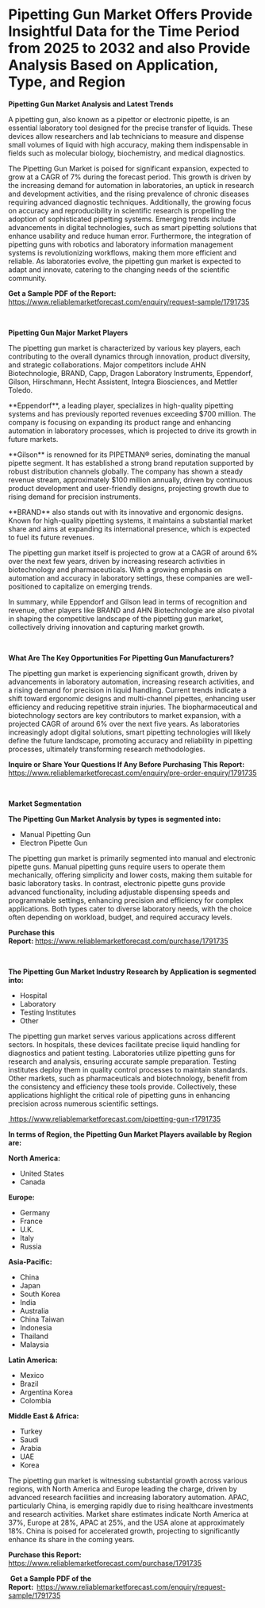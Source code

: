 <p><h1>Pipetting Gun Market Offers Provide Insightful Data for the Time Period from 2025 to 2032 and also Provide Analysis Based on Application, Type, and Region</h1></p><p><strong>Pipetting Gun Market Analysis and Latest Trends</strong></p>
<p><p>A pipetting gun, also known as a pipettor or electronic pipette, is an essential laboratory tool designed for the precise transfer of liquids. These devices allow researchers and lab technicians to measure and dispense small volumes of liquid with high accuracy, making them indispensable in fields such as molecular biology, biochemistry, and medical diagnostics.</p><p>The Pipetting Gun Market is poised for significant expansion, expected to grow at a CAGR of 7% during the forecast period. This growth is driven by the increasing demand for automation in laboratories, an uptick in research and development activities, and the rising prevalence of chronic diseases requiring advanced diagnostic techniques. Additionally, the growing focus on accuracy and reproducibility in scientific research is propelling the adoption of sophisticated pipetting systems. Emerging trends include advancements in digital technologies, such as smart pipetting solutions that enhance usability and reduce human error. Furthermore, the integration of pipetting guns with robotics and laboratory information management systems is revolutionizing workflows, making them more efficient and reliable. As laboratories evolve, the pipetting gun market is expected to adapt and innovate, catering to the changing needs of the scientific community.</p></p>
<p><strong>Get a Sample PDF of the Report:&nbsp;</strong> <a href="https://www.reliablemarketforecast.com/enquiry/request-sample/1791735?utm_campaign=3345&utm_medium=2&utm_source=Github&utm_content=ia&utm_term=13042025&utm_id=pipetting-gun">https://www.reliablemarketforecast.com/enquiry/request-sample/1791735</a></p>
<p>&nbsp;</p>
<p><strong>Pipetting Gun Major Market Players</strong></p>
<p><p>The pipetting gun market is characterized by various key players, each contributing to the overall dynamics through innovation, product diversity, and strategic collaborations. Major competitors include AHN Biotechnologie, BRAND, Capp, Dragon Laboratory Instruments, Eppendorf, Gilson, Hirschmann, Hecht Assistent, Integra Biosciences, and Mettler Toledo.</p><p>**Eppendorf**, a leading player, specializes in high-quality pipetting systems and has previously reported revenues exceeding $700 million. The company is focusing on expanding its product range and enhancing automation in laboratory processes, which is projected to drive its growth in future markets.</p><p>**Gilson** is renowned for its PIPETMAN® series, dominating the manual pipette segment. It has established a strong brand reputation supported by robust distribution channels globally. The company has shown a steady revenue stream, approximately $100 million annually, driven by continuous product development and user-friendly designs, projecting growth due to rising demand for precision instruments.</p><p>**BRAND** also stands out with its innovative and ergonomic designs. Known for high-quality pipetting systems, it maintains a substantial market share and aims at expanding its international presence, which is expected to fuel its future revenues.</p><p>The pipetting gun market itself is projected to grow at a CAGR of around 6% over the next few years, driven by increasing research activities in biotechnology and pharmaceuticals. With a growing emphasis on automation and accuracy in laboratory settings, these companies are well-positioned to capitalize on emerging trends.</p><p>In summary, while Eppendorf and Gilson lead in terms of recognition and revenue, other players like BRAND and AHN Biotechnologie are also pivotal in shaping the competitive landscape of the pipetting gun market, collectively driving innovation and capturing market growth.</p></p>
<p>&nbsp;</p>
<p><strong>What Are The Key Opportunities For Pipetting Gun Manufacturers?</strong></p>
<p><p>The pipetting gun market is experiencing significant growth, driven by advancements in laboratory automation, increasing research activities, and a rising demand for precision in liquid handling. Current trends indicate a shift toward ergonomic designs and multi-channel pipettes, enhancing user efficiency and reducing repetitive strain injuries. The biopharmaceutical and biotechnology sectors are key contributors to market expansion, with a projected CAGR of around 6% over the next five years. As laboratories increasingly adopt digital solutions, smart pipetting technologies will likely define the future landscape, promoting accuracy and reliability in pipetting processes, ultimately transforming research methodologies.</p></p>
<p><strong>Inquire or Share Your Questions If Any Before Purchasing This Report:</strong> <a href="https://www.reliablemarketforecast.com/enquiry/pre-order-enquiry/1791735?utm_campaign=3345&utm_medium=2&utm_source=Github&utm_content=ia&utm_term=13042025&utm_id=pipetting-gun">https://www.reliablemarketforecast.com/enquiry/pre-order-enquiry/1791735</a></p>
<p>&nbsp;</p>
<p><strong>Market Segmentation</strong></p>
<p><strong>The Pipetting Gun Market Analysis by types is segmented into:</strong></p>
<p><ul><li>Manual Pipetting Gun</li><li>Electron Pipette Gun</li></ul></p>
<p><p>The pipetting gun market is primarily segmented into manual and electronic pipette guns. Manual pipetting guns require users to operate them mechanically, offering simplicity and lower costs, making them suitable for basic laboratory tasks. In contrast, electronic pipette guns provide advanced functionality, including adjustable dispensing speeds and programmable settings, enhancing precision and efficiency for complex applications. Both types cater to diverse laboratory needs, with the choice often depending on workload, budget, and required accuracy levels.</p></p>
<p><strong>Purchase this Report:&nbsp;</strong><a href="https://www.reliablemarketforecast.com/purchase/1791735?utm_campaign=3345&utm_medium=2&utm_source=Github&utm_content=ia&utm_term=13042025&utm_id=pipetting-gun">https://www.reliablemarketforecast.com/purchase/1791735</a></p>
<p>&nbsp;</p>
<p><strong>The Pipetting Gun Market Industry Research by Application is segmented into:</strong></p>
<p><ul><li>Hospital</li><li>Laboratory</li><li>Testing Institutes</li><li>Other</li></ul></p>
<p><p>The pipetting gun market serves various applications across different sectors. In hospitals, these devices facilitate precise liquid handling for diagnostics and patient testing. Laboratories utilize pipetting guns for research and analysis, ensuring accurate sample preparation. Testing institutes deploy them in quality control processes to maintain standards. Other markets, such as pharmaceuticals and biotechnology, benefit from the consistency and efficiency these tools provide. Collectively, these applications highlight the critical role of pipetting guns in enhancing precision across numerous scientific settings.</p></p>
<p><a href="https://www.reliablemarketforecast.com/pipetting-gun-r1791735?utm_campaign=3345&utm_medium=2&utm_source=Github&utm_content=ia&utm_term=13042025&utm_id=pipetting-gun">&nbsp;https://www.reliablemarketforecast.com/pipetting-gun-r1791735</a></p>
<p><strong>In terms of Region, the Pipetting Gun Market Players available by Region are:</strong></p>
<p>
    <p> <strong> North America: </strong>
        <ul>
            <li>United States</li>
            <li>Canada</li>
        </ul>
        </p> 
    <p> <strong> Europe: </strong>
        <ul>
            <li>Germany</li>
            <li>France</li>
            <li>U.K.</li>
            <li>Italy</li>
            <li>Russia</li>
        </ul>
        </p> 
    <p> <strong> Asia-Pacific: </strong>
        <ul>
            <li>China</li>
            <li>Japan</li>
            <li>South Korea</li>
            <li>India</li>
            <li>Australia</li>
            <li>China Taiwan</li>
            <li>Indonesia</li>
            <li>Thailand</li>
            <li>Malaysia</li>
        </ul>
        </p> 
    <p> <strong> Latin America: </strong>
        <ul>
            <li>Mexico</li>
            <li>Brazil</li>
            <li>Argentina Korea</li>
            <li>Colombia</li>
        </ul>
        </p> 
    <p> <strong> Middle East & Africa: </strong>
        <ul>
            <li>Turkey</li>
            <li>Saudi</li>
            <li>Arabia</li>
            <li>UAE</li>
            <li>Korea</li>
        </ul>
    </p>
    </p>
<p><p>The pipetting gun market is witnessing substantial growth across various regions, with North America and Europe leading the charge, driven by advanced research facilities and increasing laboratory automation. APAC, particularly China, is emerging rapidly due to rising healthcare investments and research activities. Market share estimates indicate North America at 37%, Europe at 28%, APAC at 25%, and the USA alone at approximately 18%. China is poised for accelerated growth, projecting to significantly enhance its share in the coming years.</p></p>
<p><strong>Purchase this Report: </strong><a href="https://www.reliablemarketforecast.com/purchase/1791735?utm_campaign=3345&utm_medium=2&utm_source=Github&utm_content=ia&utm_term=13042025&utm_id=pipetting-gun">https://www.reliablemarketforecast.com/purchase/1791735</a></p>
<p>&nbsp;<strong>Get a Sample PDF of the Report:&nbsp;&nbsp;</strong><a href="https://www.reliablemarketforecast.com/enquiry/request-sample/1791735?utm_campaign=3345&utm_medium=2&utm_source=Github&utm_content=ia&utm_term=13042025&utm_id=pipetting-gun">https://www.reliablemarketforecast.com/enquiry/request-sample/1791735</a></p>
<p><strong></strong></p>
<p><p></p><p></p><p></p></p>